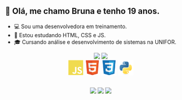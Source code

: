 ## 👋 Olá, me chamo Bruna e tenho 19 anos.
- 💻 Sou uma desenvolvedora em treinamento.
- 🌱 Estou estudando HTML, CSS e JS.
- 🎓 Cursando análise e desenvolvimento de sistemas na UNIFOR.



<div align="center">
  
  <img height="140em" src="https://github-readme-stats.vercel.app/api?username=brunaalencar&show_icons=true&theme=tokyonight&include_all_commits=true&count_private=true"/>
  <img height="140em" src="https://github-readme-stats.vercel.app/api/top-langs/?username=brunaalencar&layout=compact&langs_count=7&theme=tokyonight"/>
</div>
<div align="center">
  <img align="flex" alt="bruna-Js" height="40" width="40" src="https://raw.githubusercontent.com/devicons/devicon/master/icons/javascript/javascript-plain.svg">
  <img align="flex" alt="bruna-HTML" height="40" width="40" src="https://raw.githubusercontent.com/devicons/devicon/master/icons/html5/html5-original.svg">
  <img align="flex" alt="bruna-CSS" height="40" width="40" src="https://raw.githubusercontent.com/devicons/devicon/master/icons/css3/css3-original.svg">
  <img align="flex" alt="bruna-Python" height="40" width="40" src="https://raw.githubusercontent.com/devicons/devicon/master/icons/python/python-original.svg">

  
  ##
 
<div> 
  <a href = "mailto:brunalerncarleal205@gmail.com"><img src="https://img.shields.io/badge/-Gmail-%23333?style=for-the-badge&logo=gmail&logoColor=white" target="_blank"></a>
  <a href="https://#" target="_blank"><img src="https://img.shields.io/badge/-LinkedIn-%230077B5?style=for-the-badge&logo=linkedin&logoColor=white" target="_blank"></a> 
 <a href="https://instagram.com/bruuzs_" target="_blank"><img src="https://img.shields.io/badge/-Instagram-%23E4405F?style=for-the-badge&logo=instagram&logoColor=white" target="_blank"></a>
 </div>
